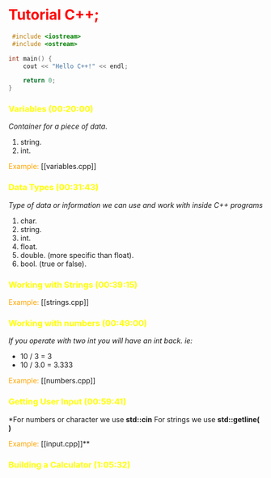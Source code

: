 # <font style="color:red">Tutorial  C++;</font>

```c++
 #include <iostream>
 #include <ostream>

int main() {
	cout << "Hello C++!" << endl;

	return 0;
}
```


### <font style="color:yellow">Variables (00:20:00)</font>
*Container for a piece of data.*

1. string.
2. int.

<font style="color:orange"> Example:</font>
		[[variables.cpp]]

### <font style="color:yellow">Data Types (00:31:43)</font>
*Type of data or information we can use and work with inside C++ programs*

1. char.
2. string.
3. int.
4. float.
5. double. (more specific than float).
6.  bool. (true or false).

### <font style="color:yellow">Working with Strings (00:39:15) </font>

<font style="color:orange"> Example:</font>
		[[strings.cpp]]

### <font style="color:yellow">Working with numbers (00:49:00) </font>
*If you operate with two int you will have an int back.
ie:*
- 10 / 3 = 3
- 10 / 3.0 = 3.333

 <font style="color:orange"> Example:</font>
		[[numbers.cpp]]

### <font style="color:yellow"> Getting User Input (00:59:41)</font>
*For numbers or character we use **std::cin**
For strings we use **std::getline( )** 

<font style="color:orange"> Example:</font>
		[[input.cpp]]**

### <font style="color:yellow"> Building a Calculator (1:05:32)</font>
